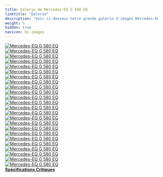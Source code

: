 ```yaml
---
title: Galerie de Mercedes-EQ G 580 EQ
linktitle: "Galerie"
description: "Voir ci-dessous notre grande galerie d'images Mercedes-EQ G 580 EQ. Cliquez sur les images pour des versions haute résolution."
weight: 5
hidden: true
navicon: bi-images
---
```

<!-- markdownlint-disable MD033 -->
<div class="row" id ="my-gallery">
	<div class="pswp-grid-item col-6 col-md-4">
		<a href="https://media.evkx.net/multimedia/models/mercedes/g/g_580_eq/details_1.jpg"
data-pswp-src="https://media.evkx.net/multimedia/models/mercedes/g/g_580_eq/details_1.jpg"
data-pswp-width="3000"
data-pswp-height="1999" 
target="_blank">
			<img src="https://media.evkx.net/multimedia/models/mercedes/g/g_580_eq/details_1_xst.jpg" alt="Mercedes-EQ G 580 EQ" class="img-fluid " />
		</a>
	</div>
	<div class="pswp-grid-item col-6 col-md-4">
		<a href="https://media.evkx.net/multimedia/models/mercedes/g/g_580_eq/details_2.jpg"
data-pswp-src="https://media.evkx.net/multimedia/models/mercedes/g/g_580_eq/details_2.jpg"
data-pswp-width="3000"
data-pswp-height="1999" 
target="_blank">
			<img src="https://media.evkx.net/multimedia/models/mercedes/g/g_580_eq/details_2_xst.jpg" alt="Mercedes-EQ G 580 EQ" class="img-fluid " />
		</a>
	</div>
	<div class="pswp-grid-item col-6 col-md-4">
		<a href="https://media.evkx.net/multimedia/models/mercedes/g/g_580_eq/dynamic_1.jpg"
data-pswp-src="https://media.evkx.net/multimedia/models/mercedes/g/g_580_eq/dynamic_1.jpg"
data-pswp-width="3000"
data-pswp-height="2000" 
target="_blank">
			<img src="https://media.evkx.net/multimedia/models/mercedes/g/g_580_eq/dynamic_1_xst.jpg" alt="Mercedes-EQ G 580 EQ" class="img-fluid " />
		</a>
	</div>
	<div class="pswp-grid-item col-6 col-md-4">
		<a href="https://media.evkx.net/multimedia/models/mercedes/g/g_580_eq/dynamic_2.jpg"
data-pswp-src="https://media.evkx.net/multimedia/models/mercedes/g/g_580_eq/dynamic_2.jpg"
data-pswp-width="3000"
data-pswp-height="1999" 
target="_blank">
			<img src="https://media.evkx.net/multimedia/models/mercedes/g/g_580_eq/dynamic_2_xst.jpg" alt="Mercedes-EQ G 580 EQ" class="img-fluid " />
		</a>
	</div>
	<div class="pswp-grid-item col-6 col-md-4">
		<a href="https://media.evkx.net/multimedia/models/mercedes/g/g_580_eq/dynamic_3.jpg"
data-pswp-src="https://media.evkx.net/multimedia/models/mercedes/g/g_580_eq/dynamic_3.jpg"
data-pswp-width="3000"
data-pswp-height="1999" 
target="_blank">
			<img src="https://media.evkx.net/multimedia/models/mercedes/g/g_580_eq/dynamic_3_xst.jpg" alt="Mercedes-EQ G 580 EQ" class="img-fluid " />
		</a>
	</div>
	<div class="pswp-grid-item col-6 col-md-4">
		<a href="https://media.evkx.net/multimedia/models/mercedes/g/g_580_eq/dynamic_4.jpg"
data-pswp-src="https://media.evkx.net/multimedia/models/mercedes/g/g_580_eq/dynamic_4.jpg"
data-pswp-width="3000"
data-pswp-height="1999" 
target="_blank">
			<img src="https://media.evkx.net/multimedia/models/mercedes/g/g_580_eq/dynamic_4_xst.jpg" alt="Mercedes-EQ G 580 EQ" class="img-fluid " />
		</a>
	</div>
	<div class="pswp-grid-item col-6 col-md-4">
		<a href="https://media.evkx.net/multimedia/models/mercedes/g/g_580_eq/dynamic_5.jpg"
data-pswp-src="https://media.evkx.net/multimedia/models/mercedes/g/g_580_eq/dynamic_5.jpg"
data-pswp-width="3000"
data-pswp-height="2001" 
target="_blank">
			<img src="https://media.evkx.net/multimedia/models/mercedes/g/g_580_eq/dynamic_5_xst.jpg" alt="Mercedes-EQ G 580 EQ" class="img-fluid " />
		</a>
	</div>
	<div class="pswp-grid-item col-6 col-md-4">
		<a href="https://media.evkx.net/multimedia/models/mercedes/g/g_580_eq/exterior_1.jpg"
data-pswp-src="https://media.evkx.net/multimedia/models/mercedes/g/g_580_eq/exterior_1.jpg"
data-pswp-width="3000"
data-pswp-height="2000" 
target="_blank">
			<img src="https://media.evkx.net/multimedia/models/mercedes/g/g_580_eq/exterior_1_xst.jpg" alt="Mercedes-EQ G 580 EQ" class="img-fluid " />
		</a>
	</div>
	<div class="pswp-grid-item col-6 col-md-4">
		<a href="https://media.evkx.net/multimedia/models/mercedes/g/g_580_eq/exterior_2.jpg"
data-pswp-src="https://media.evkx.net/multimedia/models/mercedes/g/g_580_eq/exterior_2.jpg"
data-pswp-width="3000"
data-pswp-height="2001" 
target="_blank">
			<img src="https://media.evkx.net/multimedia/models/mercedes/g/g_580_eq/exterior_2_xst.jpg" alt="Mercedes-EQ G 580 EQ" class="img-fluid " />
		</a>
	</div>
	<div class="pswp-grid-item col-6 col-md-4">
		<a href="https://media.evkx.net/multimedia/models/mercedes/g/g_580_eq/exterior_3.jpg"
data-pswp-src="https://media.evkx.net/multimedia/models/mercedes/g/g_580_eq/exterior_3.jpg"
data-pswp-width="3000"
data-pswp-height="1999" 
target="_blank">
			<img src="https://media.evkx.net/multimedia/models/mercedes/g/g_580_eq/exterior_3_xst.jpg" alt="Mercedes-EQ G 580 EQ" class="img-fluid " />
		</a>
	</div>
	<div class="pswp-grid-item col-6 col-md-4">
		<a href="https://media.evkx.net/multimedia/models/mercedes/g/g_580_eq/exterio_4.jpg"
data-pswp-src="https://media.evkx.net/multimedia/models/mercedes/g/g_580_eq/exterio_4.jpg"
data-pswp-width="3000"
data-pswp-height="2001" 
target="_blank">
			<img src="https://media.evkx.net/multimedia/models/mercedes/g/g_580_eq/exterio_4_xst.jpg" alt="Mercedes-EQ G 580 EQ" class="img-fluid " />
		</a>
	</div>
	<div class="pswp-grid-item col-6 col-md-4">
		<a href="https://media.evkx.net/multimedia/models/mercedes/g/g_580_eq/frontseats_1.jpg"
data-pswp-src="https://media.evkx.net/multimedia/models/mercedes/g/g_580_eq/frontseats_1.jpg"
data-pswp-width="3000"
data-pswp-height="1999" 
target="_blank">
			<img src="https://media.evkx.net/multimedia/models/mercedes/g/g_580_eq/frontseats_1_xst.jpg" alt="Mercedes-EQ G 580 EQ" class="img-fluid " />
		</a>
	</div>
	<div class="pswp-grid-item col-6 col-md-4">
		<a href="https://media.evkx.net/multimedia/models/mercedes/g/g_580_eq/groundclearance_1.jpg"
data-pswp-src="https://media.evkx.net/multimedia/models/mercedes/g/g_580_eq/groundclearance_1.jpg"
data-pswp-width="3000"
data-pswp-height="1999" 
target="_blank">
			<img src="https://media.evkx.net/multimedia/models/mercedes/g/g_580_eq/groundclearance_1_xst.jpg" alt="Mercedes-EQ G 580 EQ" class="img-fluid " />
		</a>
	</div>
	<div class="pswp-grid-item col-6 col-md-4">
		<a href="https://media.evkx.net/multimedia/models/mercedes/g/g_580_eq/headlights_1.jpg"
data-pswp-src="https://media.evkx.net/multimedia/models/mercedes/g/g_580_eq/headlights_1.jpg"
data-pswp-width="3000"
data-pswp-height="1999" 
target="_blank">
			<img src="https://media.evkx.net/multimedia/models/mercedes/g/g_580_eq/headlights_1_xst.jpg" alt="Mercedes-EQ G 580 EQ" class="img-fluid " />
		</a>
	</div>
	<div class="pswp-grid-item col-6 col-md-4">
		<a href="https://media.evkx.net/multimedia/models/mercedes/g/g_580_eq/main_1.jpg"
data-pswp-src="https://media.evkx.net/multimedia/models/mercedes/g/g_580_eq/main_1.jpg"
data-pswp-width="3000"
data-pswp-height="1999" 
target="_blank">
			<img src="https://media.evkx.net/multimedia/models/mercedes/g/g_580_eq/main_1_xst.jpg" alt="Mercedes-EQ G 580 EQ" class="img-fluid " />
		</a>
	</div>
	<div class="pswp-grid-item col-6 col-md-4">
		<a href="https://media.evkx.net/multimedia/models/mercedes/g/g_580_eq/offroad_1.jpg"
data-pswp-src="https://media.evkx.net/multimedia/models/mercedes/g/g_580_eq/offroad_1.jpg"
data-pswp-width="3000"
data-pswp-height="1999" 
target="_blank">
			<img src="https://media.evkx.net/multimedia/models/mercedes/g/g_580_eq/offroad_1_xst.jpg" alt="Mercedes-EQ G 580 EQ" class="img-fluid " />
		</a>
	</div>
	<div class="pswp-grid-item col-6 col-md-4">
		<a href="https://media.evkx.net/multimedia/models/mercedes/g/g_580_eq/offroad_2.jpg"
data-pswp-src="https://media.evkx.net/multimedia/models/mercedes/g/g_580_eq/offroad_2.jpg"
data-pswp-width="3000"
data-pswp-height="1999" 
target="_blank">
			<img src="https://media.evkx.net/multimedia/models/mercedes/g/g_580_eq/offroad_2_xst.jpg" alt="Mercedes-EQ G 580 EQ" class="img-fluid " />
		</a>
	</div>
	<div class="pswp-grid-item col-6 col-md-4">
		<a href="https://media.evkx.net/multimedia/models/mercedes/g/g_580_eq/offroad_3.jpg"
data-pswp-src="https://media.evkx.net/multimedia/models/mercedes/g/g_580_eq/offroad_3.jpg"
data-pswp-width="3000"
data-pswp-height="1999" 
target="_blank">
			<img src="https://media.evkx.net/multimedia/models/mercedes/g/g_580_eq/offroad_3_xst.jpg" alt="Mercedes-EQ G 580 EQ" class="img-fluid " />
		</a>
	</div>
	<div class="pswp-grid-item col-6 col-md-4">
		<a href="https://media.evkx.net/multimedia/models/mercedes/g/g_580_eq/screens_1.jpg"
data-pswp-src="https://media.evkx.net/multimedia/models/mercedes/g/g_580_eq/screens_1.jpg"
data-pswp-width="3000"
data-pswp-height="2000" 
target="_blank">
			<img src="https://media.evkx.net/multimedia/models/mercedes/g/g_580_eq/screens_1_xst.jpg" alt="Mercedes-EQ G 580 EQ" class="img-fluid " />
		</a>
	</div>
	<div class="pswp-grid-item col-6 col-md-4">
		<a href="https://media.evkx.net/multimedia/models/mercedes/g/g_580_eq/screens_2.jpg"
data-pswp-src="https://media.evkx.net/multimedia/models/mercedes/g/g_580_eq/screens_2.jpg"
data-pswp-width="3000"
data-pswp-height="2000" 
target="_blank">
			<img src="https://media.evkx.net/multimedia/models/mercedes/g/g_580_eq/screens_2_xst.jpg" alt="Mercedes-EQ G 580 EQ" class="img-fluid " />
		</a>
	</div>
	<div class="pswp-grid-item col-6 col-md-4">
		<a href="https://media.evkx.net/multimedia/models/mercedes/g/g_580_eq/screens_3.jpg"
data-pswp-src="https://media.evkx.net/multimedia/models/mercedes/g/g_580_eq/screens_3.jpg"
data-pswp-width="3000"
data-pswp-height="2000" 
target="_blank">
			<img src="https://media.evkx.net/multimedia/models/mercedes/g/g_580_eq/screens_3_xst.jpg" alt="Mercedes-EQ G 580 EQ" class="img-fluid " />
		</a>
	</div>
	<div class="pswp-grid-item col-6 col-md-4">
		<a href="https://media.evkx.net/multimedia/models/mercedes/g/g_580_eq/screens_4.jpg"
data-pswp-src="https://media.evkx.net/multimedia/models/mercedes/g/g_580_eq/screens_4.jpg"
data-pswp-width="3000"
data-pswp-height="2000" 
target="_blank">
			<img src="https://media.evkx.net/multimedia/models/mercedes/g/g_580_eq/screens_4_xst.jpg" alt="Mercedes-EQ G 580 EQ" class="img-fluid " />
		</a>
	</div>
	<div class="pswp-grid-item col-6 col-md-4">
		<a href="https://media.evkx.net/multimedia/models/mercedes/g/g_580_eq/secondrowseats_1.jpg"
data-pswp-src="https://media.evkx.net/multimedia/models/mercedes/g/g_580_eq/secondrowseats_1.jpg"
data-pswp-width="3000"
data-pswp-height="1999" 
target="_blank">
			<img src="https://media.evkx.net/multimedia/models/mercedes/g/g_580_eq/secondrowseats_1_xst.jpg" alt="Mercedes-EQ G 580 EQ" class="img-fluid " />
		</a>
	</div>
	<div class="pswp-grid-item col-6 col-md-4">
		<a href="https://media.evkx.net/multimedia/models/mercedes/g/g_580_eq/wheels_1.jpg"
data-pswp-src="https://media.evkx.net/multimedia/models/mercedes/g/g_580_eq/wheels_1.jpg"
data-pswp-width="3000"
data-pswp-height="1999" 
target="_blank">
			<img src="https://media.evkx.net/multimedia/models/mercedes/g/g_580_eq/wheels_1_xst.jpg" alt="Mercedes-EQ G 580 EQ" class="img-fluid " />
		</a>
	</div>
</div>
<script type="module">
  import PhotoSwipeLightbox from '/js/photoswipe-lightbox.esm.js';
    const lightbox = new PhotoSwipeLightbox({
       gallery: '#my-gallery',
        children: 'a',
        pswpModule: () => import('/js/photoswipe.esm.js')
    });
lightbox.init();
</script>
<div class="mt-3 mb-3">
<a href="../specifications/" class="text-decoration-none text-black">
<strong><i class="bi-arrow-left"></i> Spécifications </strong>
</a>
<a href="../reviews/" class="text-decoration-none text-black float-end">
<strong>Critiques <i class="bi-arrow-right"></i></strong>
</a>
</div>
